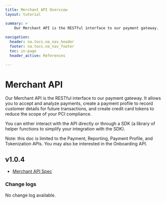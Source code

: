 ```yaml
---
title: Merchant API Overview
layout: tutorial

summary: >
    Our Merchant API is the RESTful interface to our payment gateway.
    
navigation:
  header: na.tocs.na_nav_header
  footer: na.tocs.na_nav_footer
  toc: in-page
  header_active: References

---
```


# Merchant API
Our Merchant API is the RESTful interface to our payment gateway. It allows you to accept and analyze payments, create a payment profile to record customer details for future transactions, and create credit card tokens to reduce the scope of your PCI compliance.

You can either interact with the API directly or through a SDK (a library of helper functions to simplify your integration with the SDK).

Note: this doc is limited to the Payment, Reporting, Payment Profile, and Tokenization APIs. You may also be interested in the Onboarding API.

## v1.0.4

* [Merchant API Spec](/docs/references/merchant_API/v1-0-4)

### Change logs
No change log available.
